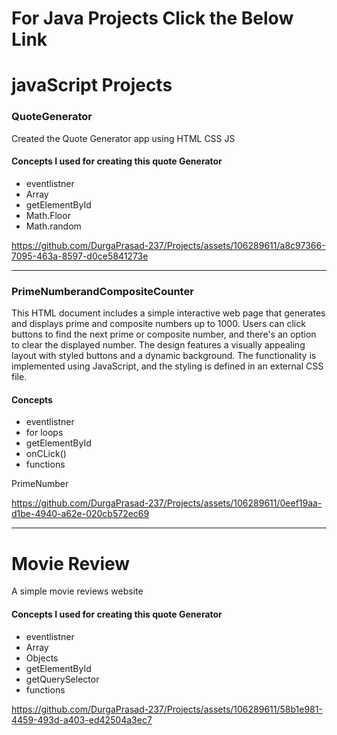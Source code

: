 <h1>For Java Projects Click the Below Link</h1>
<a></a>
<h1>javaScript Projects</h1>
<h3>QuoteGenerator</h3>
<p>Created the Quote Generator app using HTML CSS JS</p>
<h4>Concepts I used for creating this quote Generator</h4>
<ul>
<li>eventlistner</li>
<li>Array</li>
<li>getElementById</li>
<li>Math.Floor</li>
<li>Math.random</li>
</ul>


https://github.com/DurgaPrasad-237/Projects/assets/106289611/a8c97366-7095-463a-8597-d0ce5841273e


<hr>
<h3>PrimeNumberandCompositeCounter</h3>
<p>This HTML document includes a simple interactive web page that generates and displays prime and composite numbers up to 1000. Users can click buttons to find the next prime or composite number, and there's an option to clear the displayed number. The design features a visually appealing layout with styled buttons and a dynamic background. The functionality is implemented using JavaScript, and the styling is defined in an external CSS file.</p>
<h4>Concepts</h4>
<ul>
<li>eventlistner</li>
<li>for loops</li>
<li>getElementById</li>
<li>onCLick()</li>
<li>functions</li>
</ul>
<p>PrimeNumber</p>


https://github.com/DurgaPrasad-237/Projects/assets/106289611/0eef19aa-d1be-4940-a62e-020cb572ec69


<hr>
<h1>Movie Review</h1>
<p>A simple movie reviews website </p>
<h4>Concepts I used for creating this quote Generator</h4>
<ul>
<li>eventlistner</li>
<li>Array</li>
<li>Objects</li>
<li>getElementById</li>
<li>getQuerySelector</li>
<li>functions</li>
</ul>



https://github.com/DurgaPrasad-237/Projects/assets/106289611/58b1e981-4459-493d-a403-ed42504a3ec7


